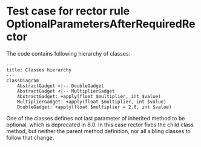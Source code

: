# Test case for rector rule OptionalParametersAfterRequiredRector

The code contains following hierarchy of classes:

```mermaid
---
title: Classes hierarchy
---
classDiagram
    AbstractGadget <|-- DoubleGadget
    AbstractGadget <|-- MultiplierGadget
    AbstractGadget: +apply(float $multiplier, int $value)
    MultiplierGadget: +apply(float $multiplier, int $value)
    DoubleGadget: +apply(float $multiplier = 2.0, int $value)
```

One of the classes defines not last parameter of inherited method to be optional, which is deprecated in 8.0.
In this case rector fixes the child class method, but neither the parent method definition, nor all sibling classes to
follow that change.
